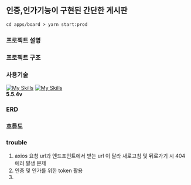 ## 인증,인가기능이 구현된 간단한 게시판
`cd apps/board > yarn start:prod`
### 프로젝트 설명
### 프로젝트 구조
### 사용기술
[![My Skills](https://skillicons.dev/icons?i=ts,react,nodejs,nestjs,postgres,docker,git,github,aws&theme=light)](https://skillicons.dev)
[![My Skills](https://skillicons.dev/icons?i=ts)](https://skillicons.dev) <br/>**5.5.4v**

### ERD
### 흐름도
### trouble
1. axios 요청 url과 엔드포인트에서 받는 url 이 달라 새로고침 및 뒤로가기 시 404 에러 발생 문제
2. 인증 및 인가를 위한 token 활용
3. 
   

